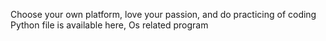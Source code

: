Choose your own platform, love your passion, and do practicing of coding
Python file is available here, Os related program
